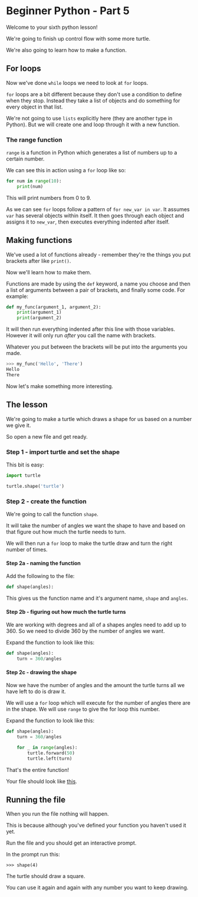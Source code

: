 # Beginner Python - Part 5

Welcome to your sixth python lesson!

We're going to finish up control flow with some more turtle.

We're also going to learn how to make a function.

## For loops

Now we've done `while` loops we need to look at `for` loops.

`for` loops are a bit different because they don't use a condition
to define when they stop. Instead they take a list of objects
and do something for every object in that list.

We're not going to use `lists` explicitly here (they are another
type in Python). But we will create one and loop through it with a 
new function.

### The range function

`range` is a function in Python which generates a list of numbers 
up to a certain number.

We can see this in action using a `for` loop like so:

```python
for num in range(10):
    print(num)
```

This will print numbers from 0 to 9.

As we can see `for` loops follow a pattern of `for new_var in var`.
It assumes `var` has several objects within itself. It then goes through 
each object and assigns it to `new_var`, then executes everything indented
after itself.

## Making functions

We've used a lot of functions already - remember they're the things you
put brackets after like `print()`.

Now we'll learn how to make them.

Functions are made by using the `def` keyword, a name you choose and
then a list of arguments between a pair of brackets, and finally
some code. For example:

```python
def my_func(argument_1, argument_2):
    print(argument_1)
    print(argument_2)
```

It will then run everything indented after this line with those 
variables. However it will only run _after_ you call the name with 
brackets.

Whatever you put between the brackets will be put into the arguments you
made.

```python
>>> my_func('Hello', 'There')
Hello
There
```

Now let's make something more interesting.

## The lesson

We're going to make a turtle which draws a shape for us based on a
number we give it.

So open a new file and get ready.

### Step 1 - import turtle and set the shape

This bit is easy:

```python
import turtle

turtle.shape('turtle')
```

### Step 2 - create the function

We're going to call the function `shape`.

It will take the number of angles we want the shape to have
and based on that figure out how much the turtle needs to turn.

We will then run a `for` loop to make the turtle draw and turn the 
right number of times.

#### Step 2a - naming the function

Add the following to the file:

```python
def shape(angles):
```

This gives us the function name and it's argument name, `shape`
and `angles`.

#### Step 2b - figuring out how much the turtle turns

We are working with degrees and all of a shapes angles need to add
up to 360. So we need to divide 360 by the number of angles we want.

Expand the function to look like this:

```python
def shape(angles):
    turn = 360/angles
```

#### Step 2c - drawing the shape

Now we have the number of angles and the amount the turtle turns
all we have left to do is draw it.

We will use a `for` loop which will execute for the number of
angles there are in the shape. We will use `range` to give the
for loop this number.

Expand the function to look like this:

```python
def shape(angles):
    turn = 360/angles

    for _ in range(angles):
        turtle.forward(50)
        turtle.left(turn)
```

That's the entire function!

Your file should look like [this](turtle2.py).

## Running the file

When you run the file nothing will happen.

This is because although you've defined your function you haven't 
used it yet.

Run the file and you should get an interactive prompt.

In the prompt run this:

    >>> shape(4)

The turtle should draw a square.

You can use it again and again with any number you want to keep
drawing.